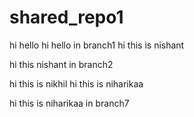 # shared_repo1
hi hello
hi hello in branch1
hi this is nishant

hi this nishant in branch2

hi this is nikhil
hi this is niharikaa

hi this is niharikaa in branch7
